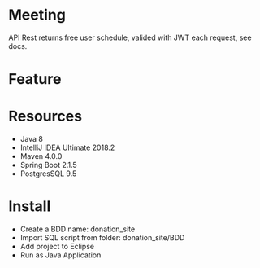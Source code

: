 # Meeting
API Rest returns free user schedule, valided with JWT each request, see docs.

# Feature

# Resources
* Java 8
* IntelliJ IDEA Ultimate 2018.2
* Maven 4.0.0
* Spring Boot 2.1.5
* PostgresSQL  9.5

# Install
* Create a BDD name: donation_site 
* Import SQL script from folder: donation_site/BDD
* Add project to Eclipse
* Run as Java Application

